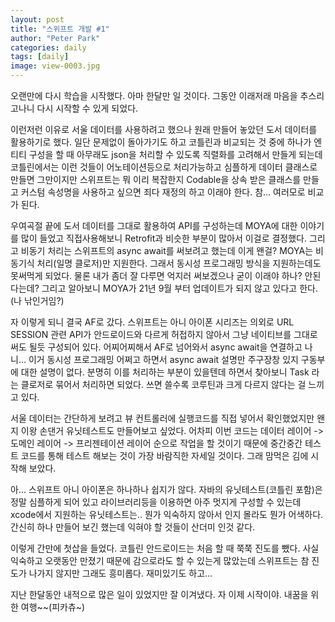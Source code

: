 ```yaml
---
layout: post
title: "스위프트 개발 #1"
author: "Peter Park"
categories: daily
tags: [daily]
image: view-0003.jpg
---
```


오랜만에 다시 학습을 시작했다. 아마 한달만 일 것이다. 그동안 이래저래 마음을 추스리고나니 다시 시작할 수 있게 되었다.

이런저런 이유로 서울 데이터를 사용하려고 했으나 원래 만들어 놓았던 도서 데이터를 활용하기로 했다. 일단 문제없이 돌아가기도 하고 코틀린과 비교되는 것 중에 하나가 엔티티 구성을 할 때 아무래도 json을 처리할 수 있도록 직렬화를 고려해서 만들게 되는데 코틀린에서는 이런 것들이 어노테이션등으로 처리가능하고 심플하게 데이터 클래스로 만들면 그만이지만 스위프트는 뭐 이리 복잡한지 Codable을 상속 받은 클래스를 만들고 커스텀 속성명을 사용하고 싶으면 죄다 재정의 하고 이래야 한다. 참... 여러모로 비교가 된다.

우여곡절 끝에 도서 데이터를 그대로 활용하여 API를 구성하는데 MOYA에 대한 이야기를 많이 들었고 직접사용해보니 Retrofit과 비슷한 부분이 많아서 이걸로 결정했다. 그리고 비동기 처리는 스위프트의 async await를 써보려고 했는데 이게 왠걸? MOYA는 비동기식 처리(일명 클로저)만 지원한다. 그래서 동시성 프로그래밍 방식을 지원하는데도 못써먹게 되었다. 물론 내가 좀더 잘 다루면 억지러 써보겠으나 굳이 이래야 하나? 안된다는데? 그리고 알아보니 MOYA가 21년 9월 부터 업데이트가 되지 않고 있다고 한다.(나 낚인거임?)

자 이렇게 되니 결국 AF로 갔다. 스위프트는 아니 아이폰 시리즈는 의외로 URL SESSION 관련 API가 안드로이드와 다르게 허접하지 않아서 그냥 네이티브를 그대로 써도 될듯 구성되어 있다. 어찌어찌해서 AF로 넘어와서 async await을 연결하고 나니... 이거 동시성 프로그래밍 어쩌고 하면서 async await 설명만 주구장창 있지 구동부에 대한 설명이 없다. 분명히 이를 처리하는 부분이 있을텐데 하면서 찾아보니 Task 라는 클로저로 묶어서 처리하면 되었다. 쓰면 쓸수록 코루틴과 크게 다르지 않다는 걸 느끼고 있다.

서울 데이터는 간단하게 보려고 뷰 컨트롤러에 실행코드를 직접 넣어서 확인했었지만 왠지 이왕 손댄거 유닛테스트도 만들어보고 싶었다. 어차피 이번 코드는 데이터 레이어 -> 도메인 레이어 -> 프리젠테이션 레이어 순으로 작업을 할 것이기 때문에 중간중간 테스트 코드를 통해 테스트 해보는 것이 가장 바람직한 자세일 것이다. 그래 맘먹은 김에 시작해 보았다.

아... 스위프트 아니 아이폰은 하나하나 쉽지가 않다. 자바의 유닛테스트(코틀린 포함)은 정말 심플하게 되어 있고 라이브러리등을 이용하면 아주 멋지게 구성할 수 있는데 xcode에서 지원하는 유닛테스트는.. 뭔가 익숙하지 않아서 인지 몰라도 뭔가 어색하다. 간신히 하나 만들어 보긴 했는데 익혀야 할 것들이 산더미 인것 같다.

이렇게 간만에 첫삽을 들었다. 코틀린 안드로이드는 처음 할 때 쭉쭉 진도를 뺐다. 사실 익숙하고 오랫동안 만졌기 때문에 감으로라도 할 수 있는게 많았는데 스위프트는 참 진도가 나가지 않지만 그래도 흥미롭다. 재미있기도 하고...

지난 한달동안 내적으로 많은 일이 있었지만 잘 이겨냈다. 자 이제 시작이야. 내꿈을 위한 여행~~(피카츄~)